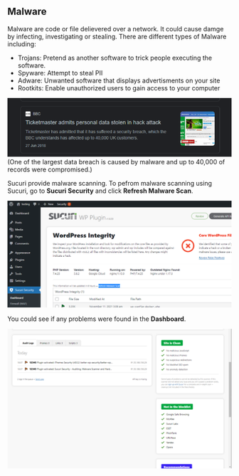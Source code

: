 ## Malware
Malware are code or file delievered over a network. It could cause damge by infecting, investigating or stealing. There are different types of Malware including:

- Trojans: Pretend as another software to trick people executing the software.
- Spyware: Attempt to steal PII
- Adware: Unwanted software that displays advertisments on your site
- Rootkits: Enable unauthorized users to gain access to your computer

![databreach](./assets/databreach.png)
(One of the largest data breach is caused by malware and up to 40,000 of records were compromised.)

Sucuri provide malware scanning. To pefrom malware scanning using Sucuri, go to **Sucuri Security** and click **Refresh Malware Scan**.

![malscan](./assets/malscan.png)

You could see if any problems were found in the **Dashboard**.

![sucuridash](./assets/sucuridash.png)
